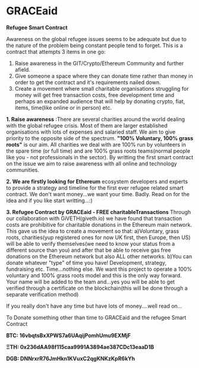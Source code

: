 # GRACEaid
**Refugee Smart Contract**

Awareness on the global refugee issues seems to be adequate but due to the nature of the problem being constant people tend to forget.
This is a contract that attempts 3 items in one go:
1. Raise awareness in the GIT/Crypto/Ethereum Community and further afield.
2. Give someone a space where they can donate time rather than money in order to get the contract and it's requirements nailed down.
3. Create a movement where small charitable organisations struggling for money will get free transaction costs, free development time and perhaps an expanded audience that will help by donating crypto, fiat, items, time(like online or in person) etc.

**1. Raise awareness** :There are several charities around the world dealing with the global refugee crisis. Most of them are larger established organisations      with lots of expenses and salaried staff.
We aim to give priority to the opposite side of the spectrum.
**"100% Voluntary, 100% grass roots"** is our aim.
All charities we deal with are 100% run by volunteers in the spare time (or full time) and are 100% grass roots teams(normal people like    you - not professionals in the sector).
By writting the first smart contract on the issue we aim to raise awareness with all online and technology communities.

**2. We are firstly looking  for Ethereum** ecosystem developers and experts to provide a strategy and timeline for the first ever refugee related smart contract.
We don't want money...we want your time. Badly. Read on for the idea and if you like start writting...:)


**3. Refugee Contract by GRACEaid - FREE charitableTransactions**
Through our collaboration with GiVETH(giveth.io) we have found that transaction costs are prohibitive for charitable donations in the Ethereum main network.
This gave us the idea to create a movement so that:
a)Voluntary, grass roots, charities(yup registered ones for now UK first, then Europe, then US) will be able to verify themselves(we need to know your status from a different source than you) and after  that be able to receive gas free donations on the Ethereum network but also ALL other networks.
b)You can donate whatever "type" of time you have! Development, strategy, fundraising etc. Time...nothing else.
We want this project to operate a 100% voluntary and 100% grass roots model and this is the only way forward.
Your name will be added to the team and...yes you will be able to get verified through a certificate on the blockchain(this will be done through a separate verification method)




If you really don't have any time but have lots of money....well read on...

To Donate something other than time to GRACEaid and the refugee Smart Contract

**BTC: 16vbqtsBxXPWS7a6UAqijPomhUmu9EXMjF**

**ΞTH: 0x236dAA98f115caa9991A3894ae387CDc13eaaD1B**

**DGB: DNNrxrR76JmHkn1KVuxC2qgKNKzKpR6kYh**

